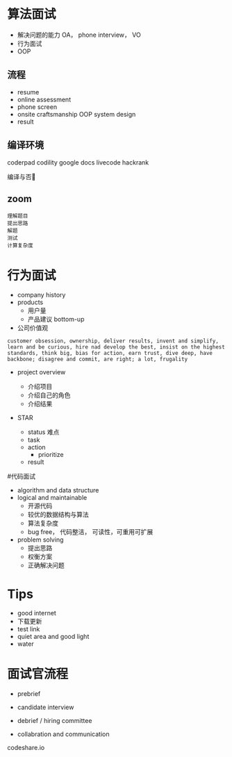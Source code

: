 # 算法面试
- 解决问题的能力
OA， phone interview， VO
- 行为面试
- OOP
## 流程
- resume
- online assessment
- phone screen
- onsite
    craftsmanship
    OOP
    system design
- result
## 编译环境
coderpad
codility
google docs
livecode
hackrank

编译与否🧬
## zoom
```
理解题目
提出思路
解题
测试
计算复杂度
```

# 行为面试
- company history
- products
    -  用户量
    - 产品建议 bottom-up
- 公司价值观
```
customer obsession, ownership, deliver results, invent and simplify, learn and be curious, hire nad develop the best, insist on the highest standards, think big, bias for action, earn trust, dive deep, have backbone; disagree and commit, are right; a lot, frugality 
```
- project overview
    - 介绍项目
    - 介绍自己的角色
    - 介绍结果

- STAR
    - status 难点
    - task 
    - action
        - prioritize
    - result

#代码面试
- algorithm and data structure
- logical and maintainable
    - 开源代码
    - 较优的数据结构与算法
    - 算法复杂度
    - bug free， 代码整洁， 可读性，可重用可扩展
- problem solving
    - 提出思路
    - 权衡方案
    - 正确解决问题

# Tips
- good internet
- 下载更新
- test link
- quiet area and good light
- water

# 面试官流程
- prebrief
- candidate interview
- debrief / hiring committee

- collabration and communication

codeshare.io

